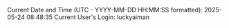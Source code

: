Current Date and Time (UTC - YYYY-MM-DD HH:MM:SS formatted): 2025-05-24 08:48:35
Current User's Login: luckyaiman

